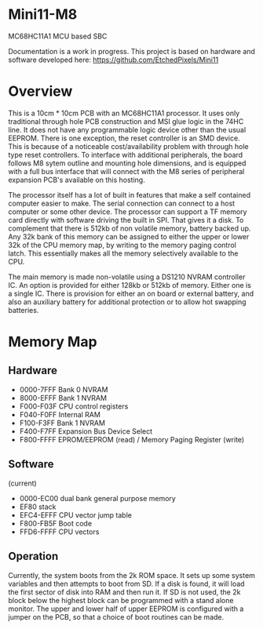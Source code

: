 # Mini11-M8
MC68HC11A1 MCU based SBC

Documentation is a work in progress. This project is based on hardware and software developed here:
https://github.com/EtchedPixels/Mini11

# Overview
This is a 10cm * 10cm PCB with an MC68HC11A1 processor. It uses only traditional through hole PCB construction and MSI glue logic in the 74HC line. It does not have any programmable logic device other than the usual EEPROM. There is one exception, the reset controller is an SMD device. This is because of a noticeable cost/availability problem with through hole type reset controllers. To interface with additional peripherals, the board follows M8 sytem outline and mounting hole dimensions, and is equipped with a full bus interface that will connect with the M8 series of peripheral expansion PCB's available on this hosting.

The processor itself has a lot of built in features that make a self contained computer easier to make. The serial connection can connect to a host computer or some other device. The processor can support a TF memory card directly with software driving the built in SPI. That gives it a disk. To complement that there is 512kb of non volatile memory, battery backed up. Any 32k bank of this memory can be assigned to either the upper or lower 32k of the CPU memory map, by writing to the memory paging control latch. This essentially makes all the memory selectively available to the CPU.

The main memory is made non-volatile using a DS1210 NVRAM controller IC. An option is provided for either 128kb or 512kb of memory. Either one is a single IC. There is provision for either an on board or external battery, and also an auxiliary battery for additional protection or to allow hot swapping batteries.

# Memory Map
## Hardware
- 0000-7FFF  Bank 0 NVRAM
- 8000-EFFF  Bank 1 NVRAM
- F000-F03F  CPU control registers
- F040-F0FF  Internal RAM
- F100-F3FF  Bank 1 NVRAM
- F400-F7FF  Expansion Bus Device Select
- F800-FFFF  EPROM/EEPROM (read) / Memory Paging Register (write)
## Software
(current)
- 0000-EC00 dual bank general purpose memory
- EF80  stack
- EFC4-EFFF CPU vector jump table
- F800-FB5F Boot code
- FFD6-FFFF CPU vectors
## Operation
Currently, the system boots from the 2k ROM space. It sets up some system variables and then attempts to boot from SD. If a disk is found, it will load the first sector of disk into RAM and then run it. If SD is not used, the 2k block below the highest block can be programmed with a stand alone monitor. The upper and lower half of upper EEPROM is configured with a jumper on the PCB, so that a choice of boot routines can be made.
